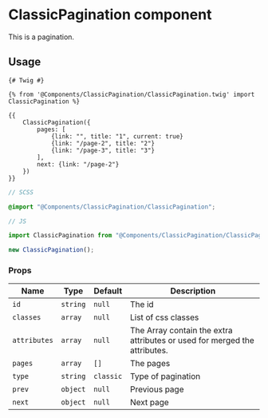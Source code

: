 # ClassicPagination component

This is a pagination.

## Usage

```twig
{# Twig #}

{% from '@Components/ClassicPagination/ClassicPagination.twig' import ClassicPagination %}

{{
    ClassicPagination({
        pages: [
            {link: "", title: "1", current: true}
            {link: "/page-2", title: "2"}
            {link: "/page-3", title: "3"}
        ],
        next: {link: "/page-2"}
    })
}}
```

```scss
// SCSS

@import "@Components/ClassicPagination/ClassicPagination";
```

```js
// JS

import ClassicPagination from "@Components/ClassicPagination/ClassicPagination";

new ClassicPagination();
```

### Props

| Name         | Type     | Default   | Description                                                               |
| ------------ | -------- | --------- | ------------------------------------------------------------------------- |
| `id`         | `string` | `null`    | The id                                                                    |
| `classes`    | `array`  | `null`    | List of css classes                                                       |
| `attributes` | `array`  | `null`    | The Array contain the extra attributes or used for merged the attributes. |
| `pages`      | `array`  | `[]`      | The pages                                                                 |
| `type`       | `string` | `classic` | Type of pagination                                                        |
| `prev`       | `object` | `null`    | Previous page                                                             |
| `next`       | `object` | `null`    | Next page                                                                 |
